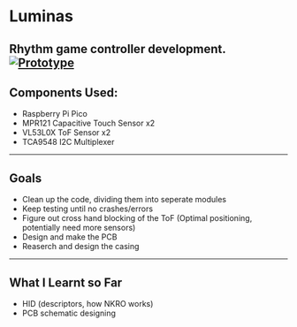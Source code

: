 # Luminas
Rhythm game controller development. <br>
[![Prototype](http://img.youtube.com/vi/vNHZUSEBsMY/0.jpg)](https://www.youtube.com/watch?v=vNHZUSEBsMY "Early Prototype") 
---
## Components Used:
 - Raspberry Pi Pico
 - MPR121 Capacitive Touch Sensor x2
 - VL53L0X ToF Sensor x2
 - TCA9548 I2C Multiplexer
---
## Goals
 - Clean up the code, dividing them into seperate modules
 - Keep testing until no crashes/errors
 - Figure out cross hand blocking of the ToF (Optimal positioning, potentially need more sensors)
 - Design and make the PCB 
 - Reaserch and design the casing
--- 
## What I Learnt so Far 
 - HID (descriptors, how NKRO works)
 - PCB schematic designing
